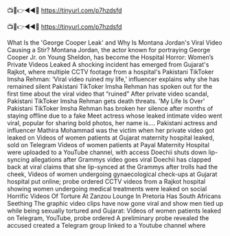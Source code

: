📺📱👉◄◄🔴 https://tinyurl.com/p7hzdsfd


📺📱👉◄◄🔴 https://tinyurl.com/p7hzdsfd


What Is the 'George Cooper Leak' and Why Is Montana Jordan's Viral Video Causing a Stir?
Montana Jordan, the actor known for portraying George Cooper Jr. on Young Sheldon, has become the 
Hospital Horror: Women’s Private Videos Leaked
A shocking incident has emerged from Gujarat's Rajkot, where multiple CCTV footage from a hospital's 
Pakistani TikToker Imsha Rehman: ‘Viral video ruined my life,’ influencer explains why she has remained silent
Pakistani TikToker Imsha Rehman has spoken out for the first time about the viral video that “ruined” 
After private video scandal, Pakistani TikToker Imsha Rehman gets death threats. 'My Life Is Over'
Pakistani TikToker Imsha Rehman has broken her silence after months of staying offline due to a fake 
Meet actress whose leaked intimate video went viral, popular for sharing bold photos, her name is....
Pakistani actress and influencer Mathira Mohammad was the victim when her private video got leaked on 
Videos of women patients at Gujarat maternity hospital leaked, sold on Telegram
Videos of women patients at Payal Maternity Hospital were uploaded to a YouTube channel, with access 
Doechii shuts down lip-syncing allegations after Grammys video goes viral
Doechii has clapped back at viral claims that she lip-synced at the Grammys after trolls had the cheek, 
Videos of women undergoing gynaecological check-ups at Gujarat hospital put online; probe ordered
CCTV videos from a Rajkot hospital showing women undergoing medical treatments were leaked on social 
Horrific Videos Of Torture At Zanzou Lounge In Pretoria Has South Africans Seething
The graphic video clips have now gone viral and show men tied up while being sexually tortured and 
Gujarat: Videos of women patients leaked on Telegram, YouTube, probe ordered
A preliminary probe revealed the accused created a Telegram group linked to a Youtube channel where
